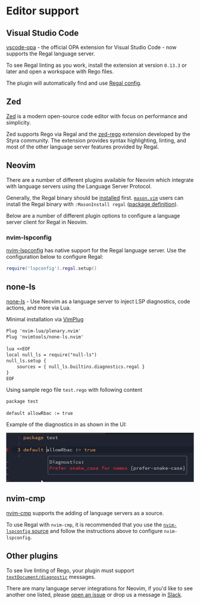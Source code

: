 # Editor support

## Visual Studio Code

[vscode-opa](https://marketplace.visualstudio.com/items?itemName=tsandall.opa) -
the official OPA extension for Visual Studio Code - now supports the Regal language server.

To see Regal linting as you work, install the extension at version `0.13.3` or later
and open a workspace with Rego files.

The plugin will automatically find and use [Regal config](https://docs.styra.com/regal#configuration).

## Zed

[Zed](https://zed.dev) is a modern open-source code editor with focus on performance and simplicity.

Zed supports Rego via Regal and the [zed-rego](https://github.com/StyraInc/zed-rego) extension developed by the Styra
community. The extension provides syntax highlighting, linting, and most of the other language server features provided
by Regal.

## Neovim

There are a number of different plugins available for Neovim which integrate
with language servers using the Language Server Protocol.

Generally, the Regal binary should be [installed](https://docs.styra.com/regal#getting-started)
first. [`mason.vim`](https://github.com/williamboman/mason.nvim) users can install the
Regal binary with `:MasonInstall regal`
([package definition](https://github.com/mason-org/mason-registry/blob/2024-07-23-asian-hate/packages/regal/package.yaml)).

Below are a number of different plugin options to configure a language server
client for Regal in Neovim.

### nvim-lspconfig

[nvim-lspconfig](https://github.com/neovim/nvim-lspconfig) has native support for the
Regal language server. Use the configuration below to configure Regal:

```lua
require('lspconfig').regal.setup()
```

## none-ls

[none-ls](https://github.com/nvimtools/none-ls.nvim) - Use Neovim as a
language server to inject LSP diagnostics, code actions, and more via Lua.

Minimal installation via [VimPlug](https://github.com/junegunn/vim-plug)

```vim
Plug 'nvim-lua/plenary.nvim'
Plug 'nvimtools/none-ls.nvim'

lua <<EOF
local null_ls = require("null-ls")
null_ls.setup {
    sources = { null_ls.builtins.diagnostics.regal }
}
EOF
```

Using sample rego file `test.rego` with following content

```rego
package test

default allowRbac := true
```

Example of the diagnostics in as shown in the UI:

![regal in none-ls](./assets/editors-neovim.png)

## nvim-cmp

[nvim-cmp](https://github.com/hrsh7th/nvim-cmp) supports the adding of language
servers as a source.

To use Regal with `nvim-cmp`, it is recommended that you use
the [`nvim-lspconfig` source](https://github.com/hrsh7th/cmp-nvim-lsp) and
follow the instructions above to configure `nvim-lspconfig`.

## Other plugins

To see live linting of Rego, your plugin must support
[`textDocument/diagnostic`](https://microsoft.github.io/language-server-protocol/specifications/lsp/3.17/specification/#textDocument_diagnostic)
messages.

There are many language server integrations for Neovim, if you'd like to see
another one listed, please [open an issue](https://github.com/StyraInc/regal/issues/new)
or drop us a message in [Slack](http://communityinviter.com/apps/styracommunity/signup).
